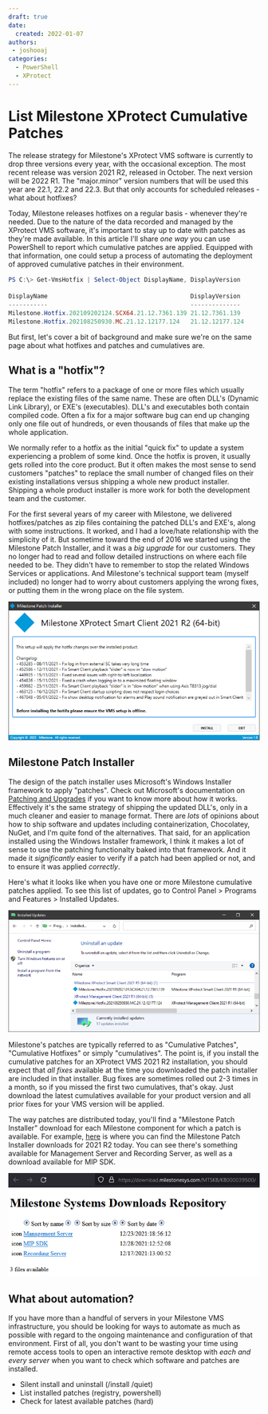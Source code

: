 ```yaml
---
draft: true
date:
  created: 2022-01-07
authors:
 - joshooaj
categories:
  - PowerShell
  - XProtect
---
```


# List Milestone XProtect Cumulative Patches

The release strategy for Milestone's XProtect VMS software is currently to drop three versions every year, with the occasional exception. The most recent release was version 2021 R2, released in October. The next version will be 2022 R1. The "major.minor" version numbers that will be used this year are 22.1, 22.2 and 22.3. But that only accounts for scheduled releases - what about hotfixes?

<!-- more -->

Today, Milestone releases hotfixes on a regular basis - whenever they're needed. Due to the nature of the data recorded and managed by the XProtect VMS software, it's important to stay up to date with patches as they're made available. In this article I'll share _one way_ you can use PowerShell to report which cumulative patches are applied. Equipped with that information, one could setup a process of automating the deployment of approved cumulative patches in their environment.

``` powershell title="Example: Get-VmsHotfix"
PS C:\> Get-VmsHotfix | Select-Object DisplayName, DisplayVersion

DisplayName                                        DisplayVersion 
-----------                                        -------------- 
Milestone.Hotfix.202109202124.SCX64.21.12.7361.139 21.12.7361.139 
Milestone.Hotfix.202108250930.MC.21.12.12177.124   21.12.12177.124
```

But first, let's cover a bit of background and make sure we're on the same page about what hotfixes and patches and cumulatives are.

## What is a "hotfix"?

The term "hotfix" refers to a package of one or more files which usually replace the existing files of the same name. These are often DLL's (Dynamic Link Library), or EXE's (executables). DLL's and executables both contain compiled code. Often a fix for a major software bug can end up changing only one file out of hundreds, or even thousands of files that make up the whole application.

We normally refer to a hotfix as the initial "quick fix" to update a system experiencing a problem of some kind. Once the hotfix is proven, it usually gets rolled into the core product. But it often makes the most sense to send customers "patches" to replace the small number of changed files on their existing installations versus shipping a whole new product installer. Shipping a whole product installer is more work for both the development team and the customer.

For the first several years of my career with Milestone, we delivered hotfixes/patches as zip files containing the patched DLL's and EXE's, along with some instructions. It worked, and I had a love/hate relationship with the simplicity of it. But sometime toward the end of 2016 we started using the Milestone Patch Installer, and it was a _big upgrade_ for our customers. They no longer had to read and follow detailed instructions on where each file needed to be. They didn't have to remember to stop the related Windows Services or applications. And Milestone's technical support team (myself included) no longer had to worry about customers applying the wrong fixes, or putting them in the wrong place on the file system.

![Screenshot of Milestone Patch Installer for Milestone XProtect Smart Client 2021 R2 64-bit](./MilestonePatchInstaller.png)

## Milestone Patch Installer

The design of the patch installer uses Microsoft's Windows Installer framework to apply "patches". Check out Microsoft's documentation on [Patching and Upgrades](https://docs.microsoft.com/en-us/windows/win32/msi/patching-and-upgrades) if you want to know more about how it works. Effectively it's the same strategy of shipping the updated DLL's, only in a much cleaner and easier to manage format. There are _lots_ of opinions about how to ship software and updates including containerization, Chocolatey, NuGet, and I'm quite fond of the alternatives. That said, for an application installed using the Windows Installer framework, I think it makes a lot of sense to use the patching functionalty baked into that framework. And it made it _significantly_ easier to verify if a patch had been applied or not, and to ensure it was applied _correctly_.

Here's what it looks like when you have one or more Milestone cumulative patches applied. To see this list of updates, go to Control Panel > Programs and Features > Installed Updates.

![Screenshot of Milestone Patch Installer for Milestone XProtect Smart Client 2021 R2 64-bit](./WindowsInstalledUpdates.png)

Milestone's patches are typically referred to as "Cumulative Patches", "Cumulative Hotfixes" or simply "cumulatives". The point is, if you install the cumulative patches for an XProtect VMS 2021 R2 installation, you should expect that _all fixes_ available at the time you downloaded the patch installer are included in that installer. Bug fixes are sometimes rolled out 2-3 times in a month, so if you missed the first two cumulatives, that's okay. Just download the latest cumulatives available for your product version and all prior fixes for your VMS version will be applied.

The way patches are distributed today, you'll find a "Milestone Patch Installer" download for each Milestone component for which a patch is available. For example, [here](https://supportcommunity.milestonesys.com/s/article/XProtect-2021-R2-cumulative-patch-installers?language=en_US) is where you can find the Milestone Patch Installer downloads for 2021 R2 today. You can see there's something available for Management Server and Recording Server, as well as a download available for MIP SDK.

![Screenshot of the download.milestonesys.com downloads repository showing Management Client, MIP SDK, and Recording Server folders containg hotfixes for Milestone XProtect VMS 2021 R2](./2021R2-Cumulatives.png)

## What about automation?

If you have more than a handful of servers in your Milestone VMS infrastructure, you should be looking for ways to automate as much as possible with regard to the ongoing maintenance and configuration of that environment. First of all, you don't want to be wasting your time using remote access tools to open an interactive remote desktop with _each and every server_ when you want to check which software and patches are installed.

- Silent install and uninstall (/install /quiet)
- List installed patches (registry, powershell)
- Check for latest available patches (hard)
